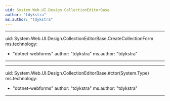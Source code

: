 ```yaml
---
uid: System.Web.UI.Design.CollectionEditorBase
author: "tdykstra"
ms.author: "tdykstra"
---
```


---
uid: System.Web.UI.Design.CollectionEditorBase.CreateCollectionForm
ms.technology: 
  - "dotnet-webforms"
author: "tdykstra"
ms.author: "tdykstra"
---

---
uid: System.Web.UI.Design.CollectionEditorBase.#ctor(System.Type)
ms.technology: 
  - "dotnet-webforms"
author: "tdykstra"
ms.author: "tdykstra"
---
